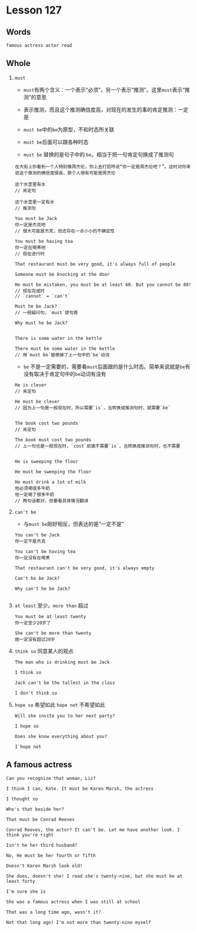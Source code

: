 # Lesson 127

## Words

```
famous actress actor read
```

## Whole

1. `must`

   - `must`有两个含义：一个表示“必须”，另一个表示“推测”。这里`must`表示“推测”的意思

   - 表示推测，而且这个推测确信度高，对现在的发生的事的肯定推测：一定是

   - `must be`中的`be`为原型，不和时态所关联

   - `must be`后面可以跟各种时态

   - `must be` 替换的是句子中的 `be`。相当于把一句肯定句换成了推测句

   ```
   在大街上你看到一个人特别像周杰伦，你上去打招呼说“你一定是周杰伦吧？”。这时对你来说这个推测的确信度很高，那个人很有可能是周杰伦

   这个水壶里有水
   // 肯定句

   这个水壶里一定有水
   // 推测句
   ```

   ```
   You must be Jack
   你一定是杰克吧
   // 很大可能是杰克，但还存在一点小小的不确定性

   You must be having tea
   你一定在喝茶吧
   // 现在进行时

   That restaurant must be very good, it's always full of people

   Someone must be knocking at the door

   He must be mistaken, you must be at least 60. But you cannot be 80!
   // 现在完成时
   // `cannot` = `can't`

   Must he be Jack?
   // 一般疑问句，`must`提句首

   Why must he be Jack?


   There is some water in the kettle

   There must be some water in the kettle
   // 用`must be`替换掉了上一句中的`be`动词
   ```

   - `be` 不是一定需要的，需要看`must`后面跟的是什么时态。简单来说就是`be`有没有取决于肯定句中的`be`动词有没有

   ```
   He is clever
   // 肯定句

   He must be clever
   // 因为上一句是一般现在时，所以需要`is`，当转换成推测句时，就需要`be`


   The book cost two pounds
   // 肯定句

   The book must cost two pounds
   // 上一句也是一般现在时，`cost`前面不需要`is`，当转换成推测句时，也不需要


   He is sweeping the floor

   He must be sweeping the floor
   ```

   ```
   He must drink a lot of milk
   他必须喝很多牛奶
   他一定喝了很多牛奶
   // 两句话都对，但要看具体情况翻译
   ```

2. `can't be`

   - 与`must be`刚好相反，但表达的是“一定不是”

   ```
   You can't be Jack
   你一定不是杰克

   You can't be having tea
   你一定没有在喝茶

   That restaurant can't be very good, it's always empty

   Can't he be Jack?

   Why can't he be Jack?
   ```

   ```

   ```

3. `at least` 至少。`more than` 超过

   ```
   You must be at least twenty
   你一定至少20岁了

   She can't be more than twenty
   她一定没有超过20岁
   ```

4. `think so` 同意某人的观点

   ```
   The man who is drinking must be Jack

   I think so

   Jack can't be the tallest in the class

   I don't think so
   ```

5. `hope so` 希望如此 `hope not` 不希望如此

   ```
   Will she invite you to her next party?

   I hope so

   Does she know everything about you?

   I hope not
   ```

## A famous actress

```
Can you recognize that woman, Liz?

I think I can, Kate. It must be Karen Marsh, the actress

I thought so

Who's that beside her?

That must be Conrad Reeves

Conrad Reeves, the actor? It can't be. Let me have another look. I think you're right

Isn't he her third husband?

No, He must be her fourth or fifth

Doesn't Karen Marsh look old!

She does, doesn't she! I read she's twenty-nine, but she must be at least forty

I'm sure she is

She was a famous actress when I was still at school

That was a long time ago, wasn't it?

Not that long ago! I'm not more than twenty-nine myself
```
